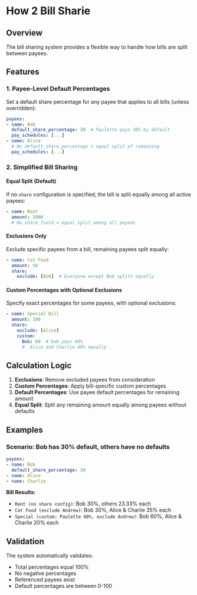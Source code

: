 # How 2 Bill Sharie

## Overview
The bill sharing system provides a flexible way to handle how bills are split between payees.

## Features

### 1. Payee-Level Default Percentages
Set a default share percentage for any payee that applies to all bills (unless overridden):

```yaml
payees:
- name: Bob
  default_share_percentage: 30  # Paulette pays 30% by default
  pay_schedules: [...]
- name: Alice 
  # No default_share_percentage = equal split of remaining
  pay_schedules: [...]
```

### 2. Simplified Bill Sharing

#### Equal Split (Default)
If no `share` configuration is specified, the bill is split equally among all active payees:

```yaml
- name: Rent
  amount: 1000
  # No share field = equal split among all payees
```

#### Exclusions Only
Exclude specific payees from a bill, remaining payees split equally:

```yaml
- name: Cat Food
  amount: 50
  share:
    exclude: [Bob]  # Everyone except Bob splits equally
```

#### Custom Percentages with Optional Exclusions
Specify exact percentages for some payees, with optional exclusions:

```yaml
- name: Special Bill
  amount: 100
  share:
    exclude: [Alice]
    custom:
      Bob: 60  # bob pays 60%
      #  Alice and Charlie 40% equally
```

## Calculation Logic

1. **Exclusions**: Remove excluded payees from consideration
2. **Custom Percentages**: Apply bill-specific custom percentages  
3. **Default Percentages**: Use payee default percentages for remaining amount
4. **Equal Split**: Split any remaining amount equally among payees without defaults

## Examples

### Scenario: Bob has 30% default, others have no defaults

```yaml
payees:
- name: Bob 
  default_share_percentage: 30
- name: Alice 
- name: Charlie 
```

**Bill Results:**
- `Rent (no share config)`: Bob 30%, others 23.33% each
- `Cat Food (exclude Andrew)`: Bob 30%, Alice & Charlie 35% each  
- `Special (custom: Paulette 60%, exclude Andrew)`: Bob 60%, Alice & Charlie 20% each

## Validation

The system automatically validates:
- Total percentages equal 100%
- No negative percentages
- Referenced payees exist
- Default percentages are between 0-100